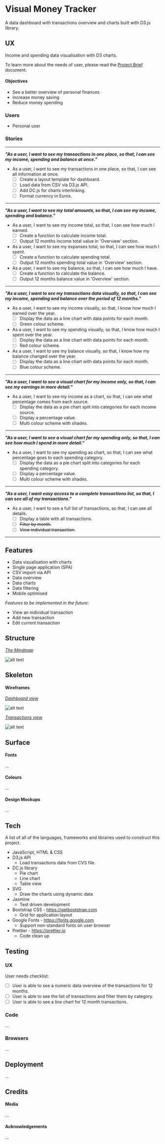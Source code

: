 # Visual Money Tracker

A data dashboard with transactions overview and charts built with D3.js library.

## UX

Income and spending data visualisation with D3 charts.

To learn more about the needs of user, please read the [Project Brief](ux/Project_Brief.md) document.

#### Objectives

- See a better overview of personal finances
- Increase money saving
- Reduce money spending

### Users

- Personal user

### Stories

---

**_"As a user, I want to see my transactions in one place, so that, I can see my income, spending and balance at once."_**

- As a user, I want to see my transactions in one place, so that, I can see all information at once.
  - [ ] Create a layout template for dashboard.
  - [ ] Load data from CSV via D3.js API.
  - [ ] Add DC.js for charts interlinking.
  - [ ] Format currency in Euros.

---

**_"As a user, I want to see my total amounts, so that, I can see my income, spending and balance."_**

- As a user, I want to see my income total, so that, I can see how much I earned.
  - [ ] Create a function to calculate income total.
  - [ ] Output 12 months income total value in 'Overview' section.
- As a user, I want to see my expanses total, so that, I can see how much I spent.
  - [ ] Create a function to calculate spending total.
  - [ ] Output 12 months spending total value in 'Overview' section.
- As a user, I want to see my balance, so that, I can see how much I have.
  - [ ] Create a function to calculate the balance.
  - [ ] Output 12 months balance value in 'Overview' section.

---

**_"As a user, I want to see my transactions data visually, so that, I can see my income, spending and balance over the period of 12 months."_**

- As a user, I want to see my income visually, so that, I know how much I earned over the year.
  - [ ] Display the data as a line chart with data points for each month.
  - [ ] Green colour scheme.
- As a user, I want to see my spending visually, so that, I know how much I spent over the year.
  - [ ] Display the data as a line chart with data points for each month.
  - [ ] Red colour scheme.
- As a user, I want to see my balance visually, so that, I know how my balance changed over the year.
  - [ ] Display the data as a line chart with data points for each month.
  - [ ] Blue colour scheme.

---

**_"As a user, I want to see a visual chart for my income only, so that, I can see my earnings in more detail."_**

- As a user, I want to see my income as a chart, so that, I can see what percentage comes from each source.
  - [ ] Display the data as a pie chart split into categories for each income source.
  - [ ] Display a percentage value.
  - [ ] Multi colour scheme with shades.

---

**_"As a user, I want to see a visual chart for my spending only, so that, I can see how much I spend in more detail."_**

- As a user, I want to see my spending as chart, so that, I can see what percentage goes to each spending category.
  - [ ] Display the data as a pie chart split into categories for each spending category.
  - [ ] Display a percentage value.
  - [ ] Multi colour scheme with shades.

---

**_"As a user, I want easy access to a complete transactions list, so that, I can see all of my transactions."_**

- As a user, I want to see a full list of transactions, so that, I can see all details.
  - [ ] Display a table with all transactions.
  - [ ] ~~Filter by month.~~
  - [ ] ~~View individual transaction.~~

---

## Features

- Data visualisation with charts
- Single page application (SPA)
- CSV import via API
- Data overview
- Data charts
- Data filtering
- Mobile optimised

_Features to be implemented in the future:_

- View an individual transaction
- Add new transaction
- Edit current transaction

## Structure

<u>_The Mindmap_</u>

![alt text](ux/Wireframes/Mindmap.png)

## Skeleton

#### Wireframes

<u>_Dashboard view_</u>

![alt text](ux/Wireframes/Dashboard.png)

<u>_Transactions view_</u>

![alt text](ux/Wireframes/Transactions.png)

## Surface

#### Fonts

...

#### Colours

...

#### Design Mockups

...

## Tech

A list of all of the languages, frameworks and libraries used to construct this project.

- JavaScript, HTML & CSS
- D3.js API
  - Load transactions data from CVS file.
- DC.js library
  - Pie chart
  - Line chart
  - Table view
- SVG
  - Draw the charts using dynamic data
- Jasmine
  - Test driven development
- Bootstrap CSS - https://getbootstrap.com
  - Grid for application layout
- Google Fonts - https://fonts.google.com
  - Support non-standard fonts on user browser
- Prettier - https://prettier.io
  - Code clean up

## Testing

### UX

User needs checklist:

- [ ] User is able to see a numeric data overview of the transactions for 12 months.
- [ ] User is able to see the list of transactions and filter them by category.
- [ ] User is able to see a line chart for 12 month transactions.

### Code

...

### Browsers

...

## Deployment

...

## Credits

#### Media

...

#### Acknowledgements

...

